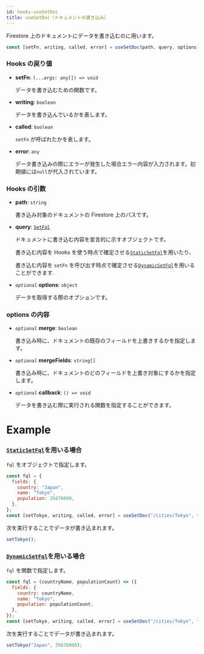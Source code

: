 ```yaml
---
id: hooks-useSetDoc
title: useSetDoc（ドキュメントの書き込み）
---
```


Firestore 上のドキュメントにデータを書き込むのに用います。

```js
const [setFn, writing, called, error] = useSetDoc(path, query, options);
```

### Hooks の戻り値

- **setFn**: `(...args: any[]) => void`

  データを書き込むための関数です。

- **writing**: `boolean`

  データを書き込んでいるかを表します。

- **called**: `boolean`

  `setFn` が呼ばれたかを表します。

- **error**: `any`

  データ書き込みの際にエラーが発生した場合エラー内容が入力されます。初期値には`null`が代入されています。

### Hooks の引数

- **path**: `string`

  書き込み対象のドキュメントの Firestore 上のパスです。

- **query**: [`SetFql`](misc-type.md#setfql)

  ドキュメントに書き込む内容を宣言的に示すオブジェクトです。

  書き込む内容を Hooks を使う時点で確定させる[`StaticSetFql`](misc-type.md#staticsetfql)を用いたり、

  書き込む内容を `setFn` を呼び出す時点で確定させる[`DynamicSetFql`](misc-type.md#dynamicsetfql)を用いることができます.

* _`optional`_ **options**: `object`

  データを取得する際のオプションです。

### options の内容

- _`optional`_ **merge**: `boolean`

  書き込み時に、ドキュメントの既存のフィールドを上書きするかを指定します。

- _`optional`_ **mergeFields**: `string[]`

  書き込み時に、ドキュメントのどのフィールドを上書き対象にするかを指定します。

- _`optional`_ **callback**: `() => void`

  データを書き込む際に実行される関数を指定することができます。

# Example

### [`StaticSetFql`](misc-type.md#staticsetfql)を用いる場合

`fql` をオブジェクトで指定します。

```js
const fql = {
  fields: {
    country: "Japan",
    name: "Tokyo",
    population: 35676000,
  },
};
const [setTokyo, writing, called, error] = useSetDoc("/cities/Tokyo", fql);
```

次を実行することでデータが書き込まれます。

```js
setTokyo();
```

### [`DynamicSetFql`](misc-type.md#dynamicsetfql)を用いる場合

`fql` を関数で指定します。

```js
const fql = (countryName, populationCount) => ({
  fields: {
    country: countryName,
    name: "Tokyo",
    population: populationCount,
  },
});
const [setTokyo, writing, called, error] = useSetDoc("/cities/Tokyo", fql);
```

次を実行することでデータが書き込まれます。

```js
setTokyo("Japan", 35676000);
```
